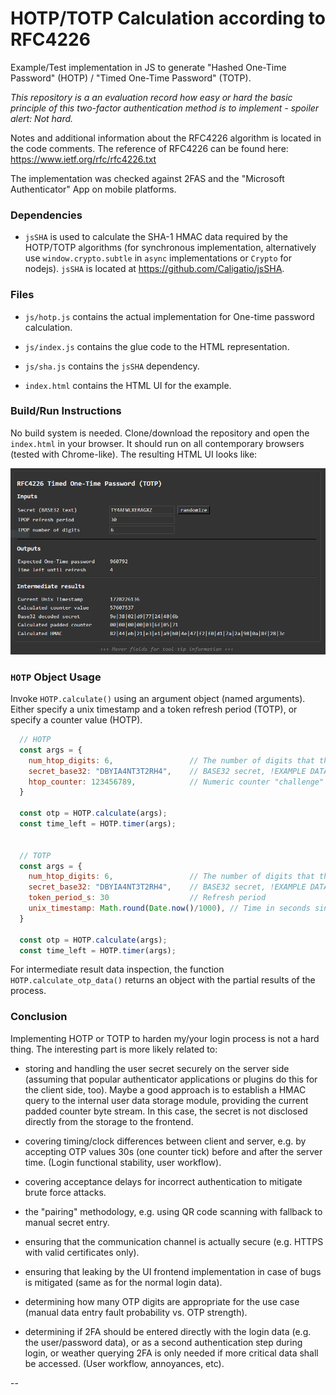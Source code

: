 
# HOTP/TOTP Calculation according to RFC4226

Example/Test implementation in JS to generate "Hashed One-Time Password" (HOTP)
/ "Timed One-Time Password" (TOTP).

*This repository is a an evaluation record how easy or hard the basic
principle of this two-factor authentication method is to implement - spoiler
alert: Not hard.*

Notes and additional information about the RFC4226 algorithm is located in
the code comments. The reference of RFC4226 can be found here:
https://www.ietf.org/rfc/rfc4226.txt

The implementation was checked against 2FAS and the "Microsoft Authenticator"
App on mobile platforms.

### Dependencies

  - `jsSHA` is used to calculate the SHA-1 HMAC data required by the
    HOTP/TOTP algorithms (for synchronous implementation, alternatively
    use `window.crypto.subtle` in `async` implementations or `Crypto`
    for nodejs). `jsSHA` is located at https://github.com/Caligatio/jsSHA.

### Files

  - `js/hotp.js` contains the actual implementation for One-time password
    calculation.

  - `js/index.js` contains the glue code to the HTML representation.

  - `js/sha.js` contains the `jsSHA` dependency.

  - `index.html` contains the HTML UI for the example.

### Build/Run Instructions

No build system is needed. Clone/download the repository and open the
`index.html` in your browser. It should run on all contemporary browsers
(tested with Chrome-like). The resulting HTML UI looks like:

![example page](doc/example-html.png)


### `HOTP` Object Usage

Invoke `HOTP.calculate()` using an argument object (named arguments). Either
specify a unix timestamp and a token refresh period (TOTP), or specify a
counter value (HOTP).

  ```js
    // HOTP
    const args = {
      num_htop_digits: 6,                 // The number of digits that the OTP shall have.
      secret_base32: "DBYIA4NT3T2RH4",    // BASE32 secret, !EXAMPLE DATA!
      htop_counter: 123456789,            // Numeric counter "challenge" value, !EXAMPLE DATA!
    }

    const otp = HOTP.calculate(args);
    const time_left = HOTP.timer(args);


    // TOTP
    const args = {
      num_htop_digits: 6,                 // The number of digits that the OTP shall have.
      secret_base32: "DBYIA4NT3T2RH4",    // BASE32 secret, !EXAMPLE DATA!
      token_period_s: 30                  // Refresh period
      unix_timestamp: Math.round(Date.now()/1000), // Time in seconds since start 1970.
    }

    const otp = HOTP.calculate(args);
    const time_left = HOTP.timer(args);
  ```

For intermediate result data inspection, the function `HOTP.calculate_otp_data()`
returns an object with the partial results of the process.

### Conclusion

Implementing HOTP or TOTP to harden my/your login process is not a hard thing.
The interesting part is more likely related to:

  - storing and handling the user secret securely on the server side
    (assuming that popular authenticator applications or plugins do this
    for the client side, too). Maybe a good approach is to establish a
    HMAC query to the internal user data storage module, providing the
    current padded counter byte stream. In this case, the secret is not
    disclosed directly from the storage to the frontend.

  - covering timing/clock differences between client and server, e.g. by
    accepting OTP values 30s (one counter tick) before and after the server
    time. (Login functional stability, user workflow).

  - covering acceptance delays for incorrect authentication to mitigate
    brute force attacks.

  - the "pairing" methodology, e.g. using QR code scanning with fallback to
    manual secret entry.

  - ensuring that the communication channel is actually secure (e.g. HTTPS
    with valid certificates only).

  - ensuring that leaking by the UI frontend implementation in case of
    bugs is mitigated (same as for the normal login data).

  - determining how many OTP digits are appropriate for the use case
    (manual data entry fault probability vs. OTP strength).

  - determining if 2FA should be entered directly with the login data (e.g.
    the user/password data), or as a second authentication step during login,
    or weather querying 2FA is only needed if more critical data shall be
    accessed. (User workflow, annoyances, etc).

--
